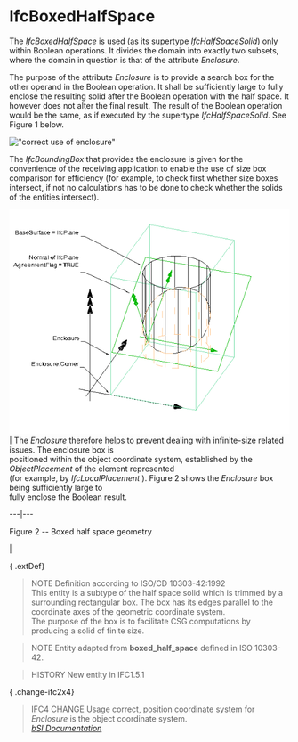 IfcBoxedHalfSpace
=================
The _IfcBoxedHalfSpace_ is used (as its supertype _IfcHalfSpaceSolid_) only
within Boolean operations. It divides the domain into exactly two subsets,
where the domain in question is that of the attribute _Enclosure_.  
  
The purpose of the attribute _Enclosure_ is to provide a search box for the
other operand in the Boolean operation. It shall be sufficiently large to
fully enclose the resulting solid after the Boolean operation with the half
space. It however does not alter the final result. The result of the Boolean
operation would be the same, as if executed by the supertype
_IfcHalfSpaceSolid_. See Figure 1 below.  
  
!["correct use of enclosure"](figures/ifcboxedhalfspace_01.png "Figure 1 --
Boxed half space operands")  
  
The _IfcBoundingBox_ that provides the enclosure is given for the convenience
of the receiving application to enable the use of size box comparison for
efficiency (for example, to check first whether size boxes intersect, if not
no calculations has to be done to check whether the solids of the entities
intersect).  
  
  
  
![boxed half space](figures/ifcboxedhalfspace-layout1.png)  
| The _Enclosure_ therefore helps to prevent dealing with infinite-size
related issues. The enclosure box is  
positioned within the object coordinate system, established by the
_ObjectPlacement_ of the element represented  
(for example, by _IfcLocalPlacement_ ). Figure 2 shows the _Enclosure_ box
being sufficiently large to  
fully enclose the Boolean result.  
  
---|---  
  
  
  

Figure 2 -- Boxed half space geometry

  
  
|  
  
  
  
  
  
  
{ .extDef}  
> NOTE  Definition according to ISO/CD 10303-42:1992  
> This entity is a subtype of the half space solid which is trimmed by a
> surrounding rectangular box. The box has its edges parallel to the
> coordinate axes of the geometric coordinate system.  
> The purpose of the box is to facilitate CSG computations by producing a
> solid of finite size.  
  
> NOTE  Entity adapted from **boxed_half_space** defined in ISO 10303-42.  
  
> HISTORY  New entity in IFC1.5.1  
  
{ .change-ifc2x4}  
> IFC4 CHANGE  Usage correct, position coordinate system for _Enclosure_ is
> the object coordinate system.  
[ _bSI
Documentation_](https://standards.buildingsmart.org/IFC/DEV/IFC4_2/FINAL/HTML/schema/ifcgeometricmodelresource/lexical/ifcboxedhalfspace.htm)



